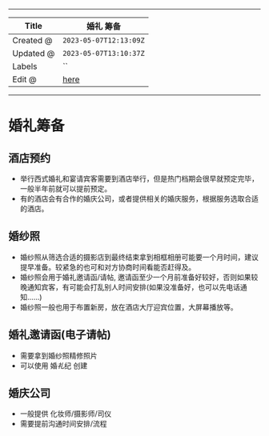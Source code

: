 -----

| Title     | 婚礼 筹备                                           |
| --------- | ----------------------------------------------- |
| Created @ | `2023-05-07T12:13:09Z`                          |
| Updated @ | `2023-05-07T13:10:37Z`                          |
| Labels    | \`\`                                            |
| Edit @    | [here](https://github.com/junxnone/jh/issues/9) |

-----

# 婚礼筹备

## 酒店预约

  - 举行西式婚礼和宴请宾客需要到酒店举行，但是热门档期会很早就预定完毕，一般半年前就可以提前预定。
  - 有的酒店会有合作的婚庆公司，或者提供相关的婚庆服务，根据服务选取合适的酒店。

## 婚纱照

  - 婚纱照从筛选合适的摄影店到最终结束拿到相框相册可能要一个月时间，建议提早准备。较紧急的也可和对方协商时间看能否赶得及。
  - 婚纱照会用于婚礼邀请函/请帖,
    邀请函至少一个月前准备好较好，否则如果较晚通知宾客，有可能会打乱别人时间安排(如果没准备好，也可以先电话通知......)
  - 婚纱照一般也用于布置新房，放在酒店大厅迎宾位置，大屏幕播放等。

## 婚礼邀请函(电子请帖)

  - 需要拿到婚纱照精修照片
  - 可以使用 婚*礼*纪 创建

## 婚庆公司

  - 一般提供 化妆师/摄影师/司仪
  - 需要提前沟通时间安排/流程
